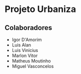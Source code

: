 # Projeto Urbaniza

## Colaboradores

- Igor D'Amorim
- Luis Alan
- Luis Vinicius
- Marlon Vitor
- Matheus Moutinho
- Miguel Vasconcelos
